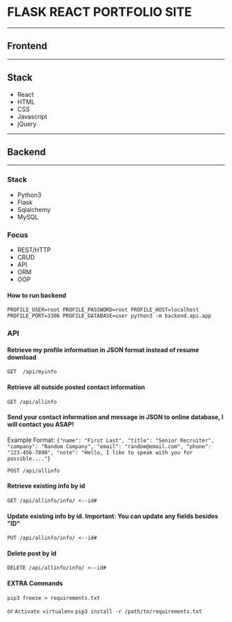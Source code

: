 # FLASK REACT PORTFOLIO SITE
---
## Frontend
---
## Stack
* React
* HTML
* CSS
* Javascript
* jQuery

---
## Backend
---
### Stack
* Python3
* Flask
* Sqlalchemy
* MySQL

### Focus
* REST/HTTP
* CRUD
* API
* ORM
* OOP

#### How to run backend
```PROFILE_USER=root PROFILE_PASSWORD=root PROFILE_HOST=localhost PROFILE_PORT=3306 PROFILE_DATABASE=user python3 -m backend.api.app```

### API

#### Retrieve my profile information in JSON format instead of resume download
`GET  /api/myinfo`

#### Retrieve all outside posted contact information
`GET /api/allinfo` 

#### Send your contact information and message in JSON to online database, I will contact you ASAP!
Example Format: 
`{"name": "First Last", "title": "Senior Recruiter", "company": "Random Company", "email": "random@email.com", "phone": "123-456-7890", "note": "Hello, I like to speak with you for possible...."}`

`POST /api/allinfo` 

#### Retrieve existing info by id
`GET /api/allinfo/info/ <--id#` 

#### Update existing info by id. Important: You can update any fields besides "ID"
`PUT /api/allinfo/info/ <--id#` 

#### Delete post by id
`DELETE /api/allinfo/info/ <--id#` 

#### EXTRA Commands
`pip3 freeze > requirements.txt`

or
`Activate virtualenv`
`pip3 install -r /path/to/requirements.txt`

